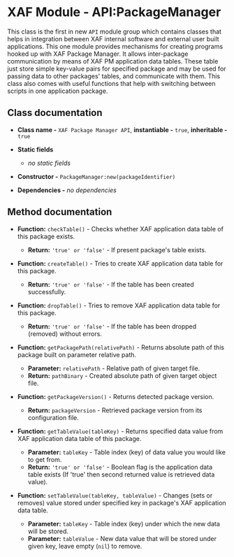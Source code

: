 # XAF Module - API:PackageManager

This class is the first in new `API` module group which contains classes that helps in integration between XAF internal software and external user built applications. This one module provides mechanisms for creating programs hooked up with XAF Package Manager. It allows inter-package communication by means of XAF PM application data tables. These table just store simple key-value pairs for specified package and may be used for passing data to other packages' tables, and communicate with them. This class also comes with useful functions that help with switching between scripts in one application package.

## Class documentation

* **Class name -** `XAF Package Manager API`, **instantiable -** `true`, **inheritable -** `true`
* **Static fields**

  * *no static fields*

* **Constructor -** `PackageManager:new(packageIdentifier)`
* **Dependencies -** *no dependencies*

## Method documentation

* **Function:** `checkTable()` - Checks whether XAF application data table of this package exists.

  * **Return:** `'true' or 'false'` - If present package's table exists.

* **Function:** `createTable()` - Tries to create XAF application data table for this package.

  * **Return:** `'true' or 'false'` - If the table has been created successfully.

* **Function:** `dropTable()` - Tries to remove XAF application data table for this package.

  * **Return:** `'true' or 'false'` - If the table has been dropped (removed) without errors.

* **Function:** `getPackagePath(relativePath)` - Returns absolute path of this package built on parameter relative path.

  * **Parameter:** `relativePath` - Relative path of given target file.
  * **Return:** `pathBinary` - Created absolute path of given target object file.

* **Function:** `getPackageVersion()` - Returns detected package version.

  * **Return:** `packageVersion` - Retrieved package version from its configuration file.

* **Function:** `getTableValue(tableKey)` - Returns specified data value from XAF application data table of this package.

  * **Parameter:** `tableKey` - Table index (key) of data value you would like to get from.
  * **Return:** `'true' or 'false'` - Boolean flag is the application data table exists (If 'true' then second returned value is retrieved data value).

* **Function:** `setTableValue(tableKey, tableValue)` - Changes (sets or removes) value stored under specified key in package's XAF application data table.

  * **Parameter:** `tableKey` - Table index (key) under which the new data will be stored.
  * **Parameter:** `tableValue` - New data value that will be stored under given key, leave empty (`nil`) to remove.
